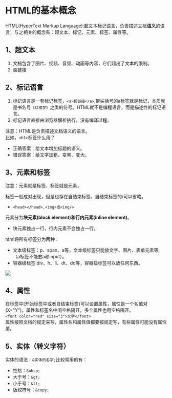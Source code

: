 # HTML的基本概念

HTML(HyperText Markup Language):超文本标记语言，负责描述文档**语义**的语言，与之相关的概念有：超文本、标记、元素、标签、属性等。

## 1、超文本

1. 文档包含了图片、视频、音频、动画等内容，它们超出了文本的限制。
2. 超链接

## 2、标记语言

1. 标记语言是一套标记标签，`<a>超链接</a>`,带尖括号的a标签就是标记，本质就是书名号`《红楼梦》`之类的符号。HTML就不是编程语言，而是描述性的标记语言。
2. 标记语言直接由浏览器解析执行，没有编译过程。

注意：HTML是负责描述文档语义的语言。  
比如，`<h1>`标签什么用？

- 正确答案：给文本增加标题的语义。
- 错误答案：给文字加粗、变黑、变大。  

## 3、元素和标签

注意：元素就是标签，标签就是元素，

标签一般成对出现，但是也存在自结束标签。自结束标签的/可以省略。  

- `<head></head>,<img>或<img/>`

元素分为**块元素(block element)和行内元素(inline element)**。  

- 块元素独占一行，行内元素不会独占一行。  

html将所有标签分为两种：

- 文本级标签：p、span、a等，文本级标签只能放文字、图片、表单元素等,（a标签不能放a和input）。
- 容器级标签:div、h、li、dt、dd等，容器级标签可以放任何东西。

<img src="https://gitee.com/scripthqs/assets/raw/master/html/%E6%A0%87%E7%AD%BE%E5%88%86%E7%B1%BB.png">

## 4、属性

在标签中(开始标签中或者自结束标签)可以设置属性，属性是一个名值对(X="Y")，属性和标签名中间空格隔开，多个属性也用空格隔开。  
`<font color="red" size="3">文字</font>`  
属性按照文档的规定来写，属性名和属性值都要按规定写，有些属性可能没有属性值。

## 5、实体（转义字符）

实体的语法：`&实体的名字;`比较常用的有：

- 空格：`&nbsp;`
- 大于号：`&gt;`
- 小于号：`&lt;`
- 版权符号：`&copy;`
